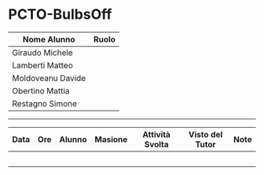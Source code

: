 # PCTO-BulbsOff
Nome Alunno | Ruolo
| - | - |
| Giraudo Michele | 
| Lamberti Matteo | 
| Moldoveanu Davide | 
| Obertino Mattia | 
| Restagno Simone | 

----------------------------

Data | Ore | Alunno | Masione | Attività Svolta | Visto del Tutor | Note
| - | - | - | - | - | - | - |
| | | | | |
| | | | | |
| | | | | |
| | | | | |
| | | | | |
